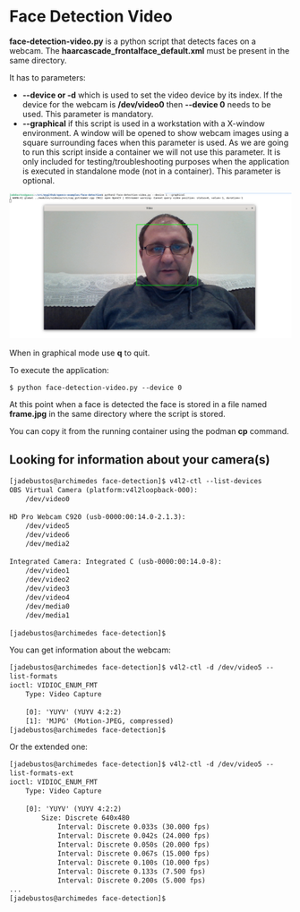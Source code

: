 # Face Detection Video

**face-detection-video.py** is a python script that detects faces on a webcam. The **haarcascade_frontalface_default.xml** must be present in the same directory.

It has to parameters:

* **--device or -d** which is used to set the video device by its index. If the device for the webcam is **/dev/video0** then **--device 0** needs to be used. This parameter is mandatory.
* **--graphical** if this script is used in a workstation with a X-window environment. A window will be opened to show webcam images using a square surrounding faces when this parameter is used. As we are going to run this script inside a container we will not use this parameter. It is only included for testing/troubleshooting purposes when the application is executed in standalone mode (not in a container). This parameter is optional.

![](imgs/troubleshoot.png)

When in graphical mode use **q** to quit.

To execute the application:

```console
$ python face-detection-video.py --device 0
```
At this point when a face is detected the face is stored in a file named **frame.jpg** in the same directory where the script is stored.

You can copy it from the running container using the podman **cp** command.

## Looking for information about your camera(s)

```console
[jadebustos@archimedes face-detection]$ v4l2-ctl --list-devices
OBS Virtual Camera (platform:v4l2loopback-000):
	/dev/video0

HD Pro Webcam C920 (usb-0000:00:14.0-2.1.3):
	/dev/video5
	/dev/video6
	/dev/media2

Integrated Camera: Integrated C (usb-0000:00:14.0-8):
	/dev/video1
	/dev/video2
	/dev/video3
	/dev/video4
	/dev/media0
	/dev/media1

[jadebustos@archimedes face-detection]$
```

You can get information about the webcam:

```console
[jadebustos@archimedes face-detection]$ v4l2-ctl -d /dev/video5 --list-formats
ioctl: VIDIOC_ENUM_FMT
	Type: Video Capture

	[0]: 'YUYV' (YUYV 4:2:2)
	[1]: 'MJPG' (Motion-JPEG, compressed)
[jadebustos@archimedes face-detection]$
```

Or the extended one:

```console
[jadebustos@archimedes face-detection]$ v4l2-ctl -d /dev/video5 --list-formats-ext
ioctl: VIDIOC_ENUM_FMT
	Type: Video Capture

	[0]: 'YUYV' (YUYV 4:2:2)
		Size: Discrete 640x480
			Interval: Discrete 0.033s (30.000 fps)
			Interval: Discrete 0.042s (24.000 fps)
			Interval: Discrete 0.050s (20.000 fps)
			Interval: Discrete 0.067s (15.000 fps)
			Interval: Discrete 0.100s (10.000 fps)
			Interval: Discrete 0.133s (7.500 fps)
			Interval: Discrete 0.200s (5.000 fps)
...
[jadebustos@archimedes face-detection]$
```

